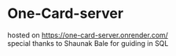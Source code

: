 # One-Card-server
hosted on https://one-card-server.onrender.com/ <br />
special thanks to Shaunak Bale for guiding in SQL
